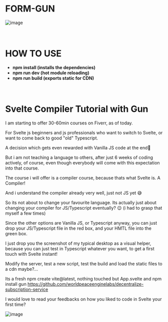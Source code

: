 # FORM-GUN

![image](https://user-images.githubusercontent.com/67427045/174142438-2128bc5a-4284-4ebb-8ed7-a4841873cf8b.png)
<br><br><br>

# HOW TO USE
 
- **npm install (installs the dependencies)**
- **npm run dev (hot module reloading)**
- **npm run build (exports static for CDN)**
<br><br><br>

# Svelte Compiler Tutorial with Gun

I am starting to offer 30-60min courses on Fiverr, as of today.

For Svelte js beginners and js professionals who want to switch to Svelte, or want to come back to good "old" Typescript.

A decision which gets even rewarded with Vanilla JS code at the end🤩

But i am not teaching a language to others, after just 6 weeks of coding actively, of course, even though everybody will come with this expectation into that course.

The course i will offer is a compiler course, because thats what Svelte is. A Compiler!

And i understand the compiler already very well, just not JS yet 😅

So its not about to change your favourite language. Its actually just about changing your compiler for JS/Typescript eventually? 😉 (i had to grasp that myself a few times)

Since the other options are Vanilla JS, or Typescript anyway, you can just drop your JS/Typescript file in the red box, and your HMTL file into the green box.

I just drop you the screenshot of my typical desktop as a visual helper, because you can just test in Typescript whatever you want, to get a first touch with Svelte instant!

Modify the server, test a new script, test the build and load the static files to a cdn maybe?...

Its a fresh npm create vite@latest, nothing touched but App.svelte and npm install gun
https://github.com/worldpeaceenginelabs/decentralize-subscription-service

I would love to read your feedbacks on how you liked to code in Svelte your first time?
<br>

![image](https://user-images.githubusercontent.com/67427045/174095893-a7695272-31b6-4106-99d9-2af08c5d3f56.png)
